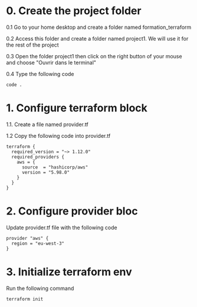 # 0. Create the project folder

0.1 Go to your home desktop and create a folder named formation_terraform

0.2 Access this folder and create a folder named project1. We will use it for the rest of the project

0.3 Open the folder project1 then click on the right button of your mouse and choose "Ouvrir dans le terminal"

0.4 Type the following code
```
code .
```

# 1. Configure terraform block

1.1. Create a file named provider.tf

1.2 Copy the following code into provider.tf

```
terraform {
  required_version = "~> 1.12.0"
  required_providers {
    aws = {
      source  = "hashicorp/aws"
      version = "5.98.0"
    }
  }
}
```

# 2. Configure provider bloc

Update provider.tf file with the following code
```
provider "aws" {
  region = "eu-west-3"
}
```

# 3. Initialize terraform env

Run the following command

```
terraform init
```
